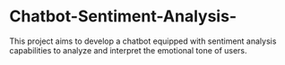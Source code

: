 # Chatbot-Sentiment-Analysis-
This project aims to develop a chatbot equipped with sentiment analysis capabilities to analyze and interpret the emotional tone of users.
